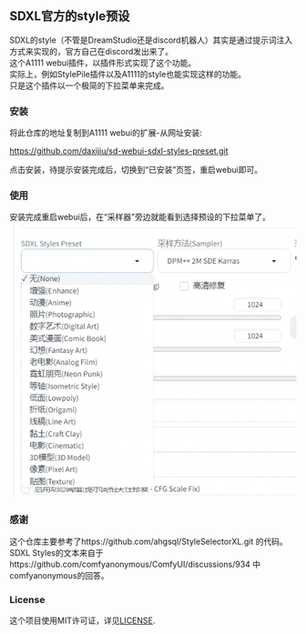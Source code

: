 ## SDXL官方的style预设

SDXL的style（不管是DreamStudio还是discord机器人）其实是通过提示词注入方式来实现的，官方自己在discord发出来了。  
这个A1111 webui插件，以插件形式实现了这个功能。  
实际上，例如StylePile插件以及A1111的style也能实现这样的功能。  
只是这个插件以一个极简的下拉菜单来完成。  

### 安装

将此仓库的地址复制到A1111 webui的扩展-从网址安装:  

https://github.com/daxijiu/sd-webui-sdxl-styles-preset.git  

点击安装，待提示安装完成后，切换到“已安装”页签，重启webui即可。  

### 使用

安装完成重启webui后，在“采样器”旁边就能看到选择预设的下拉菜单了。
![p](screenshot.webp)

### 感谢

这个仓库主要参考了https://github.com/ahgsql/StyleSelectorXL.git 的代码。  
SDXL Styles的文本来自于https://github.com/comfyanonymous/ComfyUI/discussions/934 中comfyanonymous的回答。

### License

这个项目使用MIT许可证，详见[LICENSE](LICENSE).
